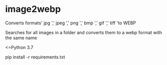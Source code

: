 # image2webp
Converts formats' jpg ',' jpeg ',' png ',' bmp ',' gif ',' tiff 'to WEBP

Searches for all images in a folder and converts them to a webp format with the same name

<=Python 3.7

pip install -r requirements.txt